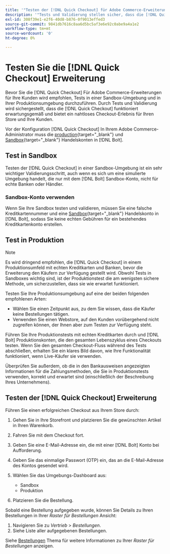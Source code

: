 ```yaml
---
title: '"Testen der [!DNL Quick Checkout] für Adobe Commerce-Erweiterung"'
description: '"Tests und Validierung stellen sicher, dass die [!DNL Quick Checkout] -Erweiterung funktioniert wie erwartet."'
exl-id: 308f39e1-e2f6-40d8-b876-0f9013effed3
source-git-commit: 9841db7616c8aa6d5bc5af3e6e92c0abe9a4a1e2
workflow-type: tm+mt
source-wordcount: '0'
ht-degree: 0%

---
```



# Testen Sie die [!DNL Quick Checkout] Erweiterung

Bevor Sie die [!DNL Quick Checkout] Für Adobe Commerce-Erweiterungen für Ihre Kunden wird empfohlen, Tests in einer Sandbox-Umgebung und in Ihrer Produktionsumgebung durchzuführen. Durch Tests und Validierung wird sichergestellt, dass die [!DNL Quick Checkout] funktioniert erwartungsgemäß und bietet ein nahtloses Checkout-Erlebnis für Ihren Store und Ihre Kunden.

Vor der Konfiguration [!DNL Quick Checkout] In Ihrem Adobe Commerce-Administrator muss die  [production](https://merchant.bolt.com/register){target=&quot;_blank&quot;} und [Sandbox](https://merchant-sandbox.bolt.com/register){target=&quot;_blank&quot;} Handelskonten in [!DNL Bolt].

## Test in Sandbox

Testen der [!DNL Quick Checkout] in einer Sandbox-Umgebung ist ein sehr wichtiger Validierungsschritt, auch wenn es sich um eine simulierte Umgebung handelt, die nur mit dem [!DNL Bolt] Sandbox-Konto, nicht für echte Banken oder Händler.

### Sandbox-Konto verwenden

Wenn Sie Ihre Sandbox testen und validieren, müssen Sie eine falsche Kreditkartennummer und eine [Sandbox](https://merchant-sandbox.bolt.com/register){target=&quot;_blank&quot;} Handelskonto in [!DNL Bolt], sodass Sie keine echten Gebühren für ein bestehendes Kreditkartenkonto erstellen.

## Test in Produktion

>[!NOTE]
>
> Es wird dringend empfohlen, die [!DNL Quick Checkout] in einem Produktionsumfeld mit echten Kreditkarten und Banken, bevor die Erweiterung den Käufern zur Verfügung gestellt wird. Obwohl Tests in Sandboxes wichtig sind, ist der Produktionstest die am wenigsten sichere Methode, um sicherzustellen, dass sie wie erwartet funktioniert.

Testen Sie Ihre Produktionsumgebung auf eine der beiden folgenden empfohlenen Arten:

- Wählen Sie einen Zeitpunkt aus, zu dem Sie wissen, dass die Käufer keine Bestellungen tätigen.
- Verwenden Sie einen Webstore, auf den Kunden vorübergehend nicht zugreifen können, der Ihnen aber zum Testen zur Verfügung steht.

Führen Sie Ihre Produktionstests mit echten Kreditkarten durch und [!DNL Bolt] Produktionskonten, die den gesamten Lebenszyklus eines Checkouts testen. Wenn Sie den gesamten Checkout-Fluss während des Tests abschließen, erhalten Sie ein klares Bild davon, wie Ihre Funktionalität funktioniert, wenn Live-Käufer sie verwenden.

Überprüfen Sie außerdem, ob die in den Bankausweisen angezeigten Informationen für die Zahlungsmethoden, die Sie in Produktionstests verwenden, korrekt und erwartet sind (einschließlich der Beschreibung Ihres Unternehmens).

## Testen der [!DNL Quick Checkout] Erweiterung

Führen Sie einen erfolgreichen Checkout aus Ihrem Store durch:

1. Gehen Sie in Ihre Storefront und platzieren Sie die gewünschten Artikel in Ihren Warenkorb.
2. Fahren Sie mit dem Checkout fort.
3. Geben Sie eine E-Mail-Adresse ein, die mit einer [!DNL Bolt] Konto bei Aufforderung.
4. Geben Sie das einmalige Passwort (OTP) ein, das an die E-Mail-Adresse des Kontos gesendet wird.
5. Wählen Sie das Umgebungs-Dashboard aus:

   - Sandbox
   - Produktion

6. Platzieren Sie die Bestellung.

Sobald eine Bestellung aufgegeben wurde, können Sie Details zu Ihren Bestellungen in Ihrer _Raster für Bestellungen_ Ansicht:

1. Navigieren Sie zu _Vertrieb_ > _Bestellungen_.
1. Siehe Liste aller aufgegebenen Bestellungen.

Siehe [Bestellungen](https://docs.magento.com/user-guide/sales/orders.html) Thema für weitere Informationen zu Ihrer _Raster für Bestellungen_ anzeigen.
